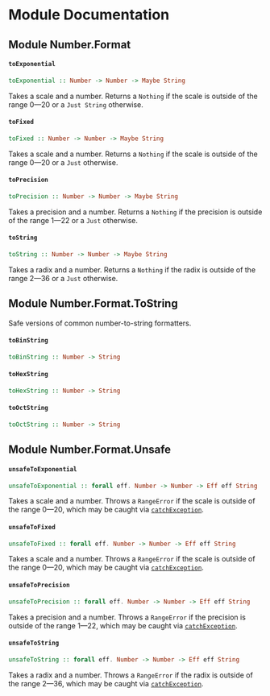 # Module Documentation

## Module Number.Format

#### `toExponential`

``` purescript
toExponential :: Number -> Number -> Maybe String
```
Takes a scale and a number. Returns a `Nothing` if the scale is outside of the
range 0—20 or a `Just String` otherwise.


#### `toFixed`

``` purescript
toFixed :: Number -> Number -> Maybe String
```
Takes a scale and a number. Returns a `Nothing` if the scale is outside of the
range 0—20 or a `Just` otherwise.


#### `toPrecision`

``` purescript
toPrecision :: Number -> Number -> Maybe String
```
Takes a precision and a number. Returns a `Nothing` if the precision is outside
of the range 1—22 or a `Just` otherwise.


#### `toString`

``` purescript
toString :: Number -> Number -> Maybe String
```
Takes a radix and a number. Returns a `Nothing` if the radix is outside of the
range 2—36 or a `Just` otherwise.



## Module Number.Format.ToString
Safe versions of common number-to-string formatters.

#### `toBinString`

``` purescript
toBinString :: Number -> String
```


#### `toHexString`

``` purescript
toHexString :: Number -> String
```


#### `toOctString`

``` purescript
toOctString :: Number -> String
```



## Module Number.Format.Unsafe

#### `unsafeToExponential`

``` purescript
unsafeToExponential :: forall eff. Number -> Number -> Eff eff String
```
Takes a scale and a number. Throws a `RangeError` if the scale is outside of
the range 0—20, which may be caught via [`catchException`][1].


#### `unsafeToFixed`

``` purescript
unsafeToFixed :: forall eff. Number -> Number -> Eff eff String
```
Takes a scale and a number. Throws a `RangeError` if the scale is outside of
the range 0—20, which may be caught via [`catchException`][1].


#### `unsafeToPrecision`

``` purescript
unsafeToPrecision :: forall eff. Number -> Number -> Eff eff String
```
Takes a precision and a number. Throws a `RangeError` if the precision is
outside of the range 1—22, which may be caught via [`catchException`][1].


#### `unsafeToString`

``` purescript
unsafeToString :: forall eff. Number -> Number -> Eff eff String
```
Takes a radix and a number. Throws a `RangeError` if the radix is outside of
the range 2—36, which may be caught via [`catchException`][1].



  [1]: https://github.com/purescript/purescript-exceptions
